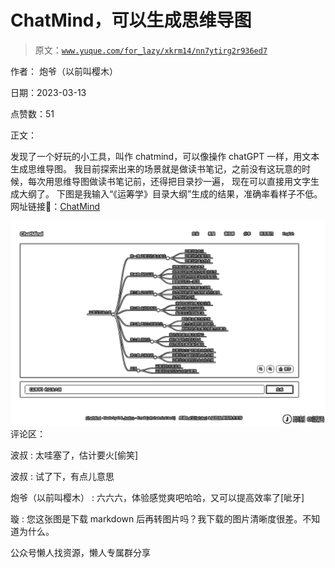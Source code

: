 # ChatMind，可以生成思维导图

> 原文：[`www.yuque.com/for_lazy/xkrm14/nn7ytirg2r936ed7`](https://www.yuque.com/for_lazy/xkrm14/nn7ytirg2r936ed7)



作者： 炮爷（以前叫樱木）



日期：2023-03-13



点赞数：51



正文：



发现了一个好玩的小工具，叫作 chatmind，可以像操作 chatGPT 一样，用文本生成思维导图。 我目前探索出来的场景就是做读书笔记，之前没有这玩意的时候，每次用思维导图做读书笔记前，还得把目录抄一遍， 现在可以直接用文字生成大纲了。 下图是我输入“《运筹学》目录大纲”生成的结果，准确率看样子不低。 网址链接🔗：[ChatMind](https://www.chatmind.tech/)



![](img/7bf47e8b9dfddf36b7a68e76a3d97e8b.png)  <ne-p id="u921a1709" data-lake-id="u921a1709">评论区：



波叔 : 太哇塞了，估计要火[偷笑]



波叔 : 试了下，有点儿意思



炮爷（以前叫樱木） : 六六六，体验感觉爽吧哈哈，又可以提高效率了[呲牙]



璇 : 您这张图是下载 markdown 后再转图片吗？我下载的图片清晰度很差。不知道为什么。



公众号懒人找资源，懒人专属群分享

</ne-p>